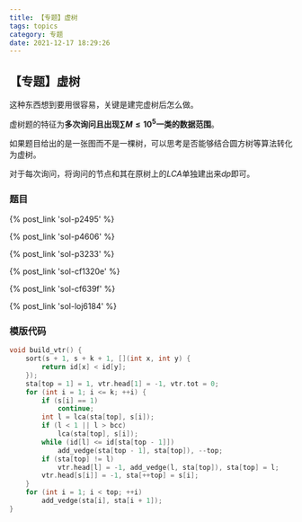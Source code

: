 ```yaml
---
title: 【专题】虚树
tags: topics
category: 专题
date: 2021-12-17 18:29:26
---
```


## 【专题】虚树

这种东西想到要用很容易，关键是建完虚树后怎么做。

虚树题的特征为**多次询问且出现$\sum M \le 10^5$一类的数据范围**。

如果题目给出的是一张图而不是一棵树，可以思考是否能够结合圆方树等算法转化为虚树。

对于每次询问，将询问的节点和其在原树上的$LCA$单独建出来$dp$即可。

### 题目

{% post_link 'sol-p2495' %} </br>

{% post_link 'sol-p4606' %} </br>

{% post_link 'sol-p3233' %} </br>

{% post_link 'sol-cf1320e' %} </br>

{% post_link 'sol-cf639f' %} </br>

{% post_link 'sol-loj6184' %}

### 模版代码
```cpp
void build_vtr() {
    sort(s + 1, s + k + 1, [](int x, int y) {
        return id[x] < id[y];
    });
    sta[top = 1] = 1, vtr.head[1] = -1, vtr.tot = 0;
    for (int i = 1; i <= k; ++i) {
        if (s[i] == 1)
            continue;
        int l = lca(sta[top], s[i]);
        if (l < 1 || l > bcc)
            lca(sta[top], s[i]);
        while (id[l] <= id[sta[top - 1]])
            add_vedge(sta[top - 1], sta[top]), --top;
        if (sta[top] != l)
            vtr.head[l] = -1, add_vedge(l, sta[top]), sta[top] = l;
        vtr.head[s[i]] = -1, sta[++top] = s[i];
    }
    for (int i = 1; i < top; ++i)
        add_vedge(sta[i], sta[i + 1]);
}
```